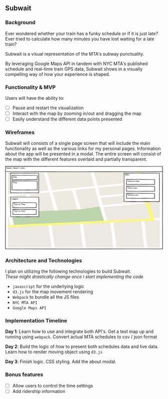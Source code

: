 ## Subwait

### Background

Ever wondered whether your train has a funky schedule or if it is just late?  
Ever tried to calculate how many minutes you have lost waiting for a late train?

Subwait is a visual representation of the MTA's subway punctuality.

By leveraging Google Maps API in tandem with NYC MTA's published schedule and real-time train GPS data, Subwait shows in a visually compelling way of how your experience is shaped.

### Functionality & MVP
Users will have the ability to:
- [ ] Pause and restart the visualization
- [ ] Interact with the map by zooming in/out and dragging the map
- [ ] Easily understand the different data points presented

### Wireframes
Subwait will consists of a single page screen that will include the main functionality as well as the various links for my personal pages. Information about the app will be presented in a modal. The entire screen will consist of the map with the different features overlaid and partially transparent.

![image of main page](images/subwait_main.png)

### Architecture and Technologies

I plan on utilizing the following technologies to build Subwait.  
*These might drastically change once i start implementing the code*

+ `javascript` for the underlying logic
+ `d3.js` for the map movement rendering
+ `Webpack` to bundle all the JS files
+ `NYC MTA API`
+ `Google Maps API`


### Implementation Timeline

**Day 1**: Learn how to use and integrate both API's. Get a test map up and running using `webpack`. Convert actual MTA schedules to csv / json format

**Day 2**: Build the logic of how to present both schedules data and live data. Learn how to render moving object using `d3.js`

**Day 3**: Finish logic. CSS styling. Add the about modal.

### Bonus features

- [ ] Allow users to control the time settings
- [ ] Add ridership information
